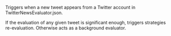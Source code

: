 Triggers when a new tweet appears from a Twitter account in TwitterNewsEvaluator.json.

If the evaluation of any given tweet is significant enough, triggers strategies re-evaluation. Otherwise 
acts as a background evaluator.